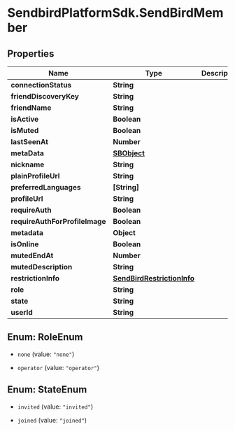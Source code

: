 # SendbirdPlatformSdk.SendBirdMember

## Properties

Name | Type | Description | Notes
------------ | ------------- | ------------- | -------------
**connectionStatus** | **String** |  | [optional] 
**friendDiscoveryKey** | **String** |  | [optional] 
**friendName** | **String** |  | [optional] 
**isActive** | **Boolean** |  | [optional] 
**isMuted** | **Boolean** |  | [optional] 
**lastSeenAt** | **Number** |  | [optional] 
**metaData** | [**SBObject**](SBObject.md) |  | [optional] 
**nickname** | **String** |  | [optional] 
**plainProfileUrl** | **String** |  | [optional] 
**preferredLanguages** | **[String]** |  | [optional] 
**profileUrl** | **String** |  | [optional] 
**requireAuth** | **Boolean** |  | [optional] 
**requireAuthForProfileImage** | **Boolean** |  | [optional] 
**metadata** | **Object** |  | [optional] 
**isOnline** | **Boolean** |  | [optional] 
**mutedEndAt** | **Number** |  | [optional] 
**mutedDescription** | **String** |  | [optional] 
**restrictionInfo** | [**SendBirdRestrictionInfo**](SendBirdRestrictionInfo.md) |  | [optional] 
**role** | **String** |  | [optional] 
**state** | **String** |  | [optional] 
**userId** | **String** |  | [optional] 



## Enum: RoleEnum


* `none` (value: `"none"`)

* `operator` (value: `"operator"`)





## Enum: StateEnum


* `invited` (value: `"invited"`)

* `joined` (value: `"joined"`)




